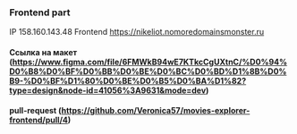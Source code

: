 ### Frontend part

IP 158.160.143.48
Frontend https://nikeliot.nomoredomainsmonster.ru

#### Ссылка на макет (https://www.figma.com/file/6FMWkB94wE7KTkcCgUXtnC/%D0%94%D0%B8%D0%BF%D0%BB%D0%BE%D0%BC%D0%BD%D1%8B%D0%B9-%D0%BF%D1%80%D0%BE%D0%B5%D0%BA%D1%82?type=design&node-id=41056%3A9631&mode=dev)

#### pull-request (https://github.com/Veronica57/movies-explorer-frontend/pull/4)
